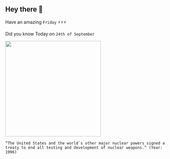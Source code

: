 ## Hey there 👋
Have an amazing `Friday` ⚡⚡⚡

Did you know Today on `24th of September`
 
 [<img src="https://global.unitednations.entermediadb.net/assets/mediadb/services/module/asset/downloads/preset/assets/2013/09/17478/image1170x530cropped.jpg" width="300" />](https://www.jfklibrary.org/learn/about-jfk/jfk-in-history/nuclear-test-ban-treaty) 
 ```
“The United States and the world`s other major nuclear powers signed a treaty to end all testing and development of nuclear weapons.” (Year: 1996)
```
